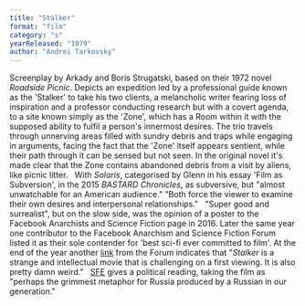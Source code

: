 ```yaml
---
title: "Stalker"
format: "film"
category: "s"
yearReleased: "1979"
author: "Andrei Tarkovsky"
---
```

Screenplay by Arkady and Boris Strugatski,  based on their 1972 novel _Roadside Picnic_. Depicts an  expedition led by a professional guide known as the 'Stalker' to  take his two clients, a melancholic writer fearing loss of  inspiration and a professor conducting research but with a covert  agenda, to a site known simply as the 'Zone', which has a Room  within it with the supposed ability to fulfil a person's innermost  desires. The trio travels through unnerving areas filled with sundry  debris and traps while engaging in arguments, facing the fact that  the 'Zone' itself appears sentient, while their path through it can  be sensed but not seen. In the original novel it's made clear that  the Zone contains abandoned debris from a visit by aliens, like  picnic litter.
 
With _Solaris_, categorised by Glenn in his essay 'Film as  Subversion', in the 2015 _BASTARD Chronicles_, as  subversive, but "almost unwatchable for an American audience."  "Both force the viewer to examine their own desires and  interpersonal relationships."
 
"Super good and surrealist", but on the slow  side, was the opinion of a poster to the Facebook Anarchists and  Science Fiction page in 2016. Later the same year one contributor to  the Facebook Anarchism and Science Fiction Forum listed it as their  sole contender for 'best sci-fi ever committed to film'. At the end  of the year another <a href="http://www.goliath.com/movies/10-obscure-sci-fi-films-worth-seeking-out/4/"> link</a> from the Forum indicates that "_Stalker_ is a  strange and intellectual movie that is challenging on a first  viewing. It is also pretty damn weird."
 
 <a href="http://www.sf-encyclopedia.com/entry/stalker">SFE</a> gives  a political reading, taking the film as "perhaps the grimmest  metaphor for Russia produced by a Russian in our generation." 
 
